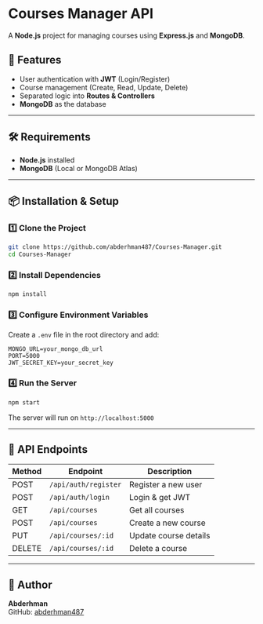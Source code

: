 # Courses Manager API

A **Node.js** project for managing courses using **Express.js** and **MongoDB**.

## 🚀 Features

- User authentication with **JWT** (Login/Register)
- Course management (Create, Read, Update, Delete)
- Separated logic into **Routes & Controllers**
- **MongoDB** as the database

---

## 🛠 Requirements

- **Node.js** installed
- **MongoDB** (Local or MongoDB Atlas)

---

## 📦 Installation & Setup

### 1️⃣ Clone the Project

```sh
git clone https://github.com/abderhman487/Courses-Manager.git
cd Courses-Manager
```

### 2️⃣ Install Dependencies

```sh
npm install
```

### 3️⃣ Configure Environment Variables

Create a `.env` file in the root directory and add:

```env
MONGO_URL=your_mongo_db_url
PORT=5000
JWT_SECRET_KEY=your_secret_key
```

### 4️⃣ Run the Server

```sh
npm start
```

The server will run on `http://localhost:5000`

---

## 🔗 API Endpoints

| Method | Endpoint             | Description            |
| ------ | -------------------- | ---------------------- |
| POST   | `/api/auth/register` | Register a new user    |
| POST   | `/api/auth/login`    | Login & get JWT       |
| GET    | `/api/courses`       | Get all courses       |
| POST   | `/api/courses`       | Create a new course   |
| PUT    | `/api/courses/:id`   | Update course details |
| DELETE | `/api/courses/:id`   | Delete a course       |

---

## 👤 Author

**Abderhman**  
GitHub: [abderhman487](https://github.com/abderhman487)

